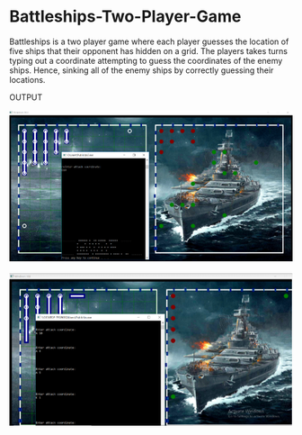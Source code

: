 # Battleships-Two-Player-Game

Battleships is a two player game where each player guesses the location of five ships that their opponent has hidden on a grid. The players takes turns typing out a coordinate attempting to guess the coordinates of the enemy ships. Hence, sinking all of the enemy ships by correctly guessing their locations.

OUTPUT

![](images1/output1.PNG)



![](images1/output2.PNG)
